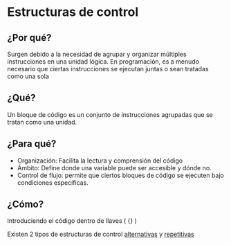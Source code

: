 # Estructuras de control

## ¿Por qué?

Surgen debido a la necesidad de agrupar y organizar múltiples instrucciones en una unidad lógica. En programación, es a menudo necesario que ciertas instrucciones se ejecutan juntas o sean tratadas como una sola

## ¿Qué?

Un bloque de código es un conjunto de instrucciones agrupadas que se tratan como una unidad.

## ¿Para qué?

- Organización: Facilita la lectura y comprensión del código
- Ámbito: Define donde una variable puede ser accesible y dónde no.
- Control de flujo: permite que ciertos bloques de código se ejecuten bajo condiciones específicas.

## ¿Cómo?

Introduciendo el código dentro de llaves ( {} )

Existen 2 tipos de estructuras de control [alternativas](estructuras-alternativas.md) y [repetitivas](/prg1/temario/estructuras-repetitivas.md)

